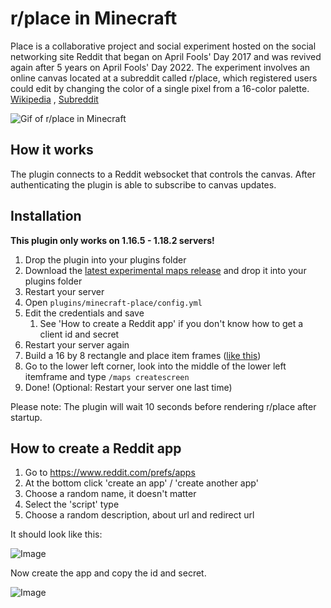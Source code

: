 # r/place in Minecraft

Place is a collaborative project and social experiment hosted on the social networking site Reddit that began on April Fools' Day 2017 and was revived
again after 5 years on April Fools' Day 2022. The experiment involves an online canvas located at a subreddit called r/place, which registered users
could edit by changing the color of a single pixel from a 16-color palette. [Wikipedia](https://en.wikipedia.org/wiki/Place_(Reddit))
, [Subreddit](https://www.reddit.com/r/place/)

![Gif of r/place in Minecraft](https://cerus.dev/img/rplace_gif.gif)

## How it works

The plugin connects to a Reddit websocket that controls the canvas. After authenticating the plugin is able to subscribe to canvas updates.

## Installation

**This plugin only works on 1.16.5 - 1.18.2 servers!**

1. Drop the plugin into your plugins folder
2. Download the [latest experimental maps release](https://github.com/cerus/maps/releases/download/2.0.0-SNAPSHOT-pre3/maps-plugin.jar) and drop it
   into your plugins folder
3. Restart your server
4. Open `plugins/minecraft-place/config.yml`
5. Edit the credentials and save
    1. See 'How to create a Reddit app' if you don't know how to get a client id and secret
6. Restart your server again
7. Build a 16 by 8 rectangle and place item frames ([like this](https://i.imgur.com/kHjODX5.png))
8. Go to the lower left corner, look into the middle of the lower left itemframe and type `/maps createscreen`
9. Done! (Optional: Restart your server one last time)

Please note: The plugin will wait 10 seconds before rendering r/place after startup.

## How to create a Reddit app

1. Go to https://www.reddit.com/prefs/apps
2. At the bottom click 'create an app' / 'create another app'
3. Choose a random name, it doesn't matter
4. Select the 'script' type
5. Choose a random description, about url and redirect url

It should look like this:

![Image](https://i.imgur.com/GU8Rv4a.png)

Now create the app and copy the id and secret.

![Image](https://i.imgur.com/tDrtqTK.png)